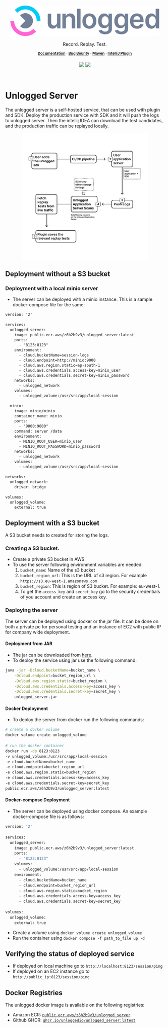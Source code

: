 <p align="center">
  <a href="https://www.unlogged.io/">
    <img src="static/background.svg" height="96">
  </a>
</p>

<p align="center">
  Record. Replay. Test. 
</p>

<p align="center"><sup>
  <a href="https://unloggedio.github.io/documentation/"><strong>Documentation</strong></a> ·
  <a href="https://www.unlogged.io/bug-bounty-program"><strong>Bug Bounty</strong></a> ·
  <a href="https://mvnrepository.com/artifact/video.bug/unlogged-sdk/"><strong>Maven</strong></a> ·
  <a href="https://plugins.jetbrains.com/plugin/18529-unlogged"><strong>IntelliJ Plugin</strong></a>
  </sup>
</p>
<p align="center">
  <a href="https://mvnrepository.com/artifact/video.bug/unlogged-sdk"><img src="https://img.shields.io/maven-central/v/video.bug/unlogged-sdk?style=for-the-badge" /></a>
  <a href="https://plugins.jetbrains.com/plugin/18529-unlogged"><img src="https://img.shields.io/jetbrains/plugin/v/18529-unlogged?style=for-the-badge" /></a>
</p>
<br/>


# Unlogged Server
The unlogged server is a self-hosted service, that can be used with plugin and SDK. Deploy the production service with SDK and it will push the logs to unlogged server. Then the intellij IDEA can download the test candidates, and the production traffic can be replayed locally.

<p align="center">
  <img src="static/server_side_data_flow.png" height="400">
</p>


## Deployment without a S3 bucket

### Deployment with a local minio server

- The server can be deployed with a minio instance. This is a sample docker-compose file for the same:
```docker
version: '2'

services:
  unlogged_server:
	image: public.ecr.aws/z6h2b9v3/unlogged_server:latest
	ports:
	  - "8123:8123"
	environment:
	  - cloud.bucketName=session-logs
	  - cloud.endpoint=http://minio:9000
	  - cloud.aws.region.static=ap-south-1
	  - cloud.aws.credentials.access-key=minio_user
	  - cloud.aws.credentials.secret-key=minio_password
	networks:
	  - unlogged_network
	volumes:
	  - unlogged_volume:/usr/src/app/local-session

  minio:
	image: minio/minio
	container_name: minio
	ports:
	  - "9000:9000"
	command: server /data
	environment:
	  - MINIO_ROOT_USER=minio_user
	  - MINIO_ROOT_PASSWORD=minio_password
	networks:
	  - unlogged_network
	volumes:
	  - unlogged_volume:/usr/src/app/local-session

networks:
  unlogged_network:
    driver: bridge

volumes:
  unlogged_volume:
    external: true
```

## Deployment with a S3 bucket
A S3 bucket needs to created for storing the logs.

### Creating a S3 bucket.

- Create a private S3 bucket in AWS.
- To use the server following environment variables are needed:
	1. `bucket_name`: Name of the s3 bucket
	2. `bucket_region_url`: This is the URL of s3 region. For example `https://s3.eu-west-1.amazonaws.com`
	3. `bucket_region`: This is region of S3 bucket. For example: eu-west-1.
	4. To get the `access_key` and `secret_key` go to the security credentials of you account and create an access key.

### Deploying the server

The server can be deployed using docker or the jar file. It can be done on both a private pc for personal testing and an instance of EC2 with public IP for company wide deployment.

#### Deployment from JAR
- The jar can be downloaded from [here](https://github.com/unloggedio/server/releases).
- To deploy the service using jar use the following command:

```sh
java -jar -Dcloud.bucketName=bucket_name \
    -Dcloud.endpoint=bucket_region_url \
    -Dcloud.aws.region.static=bucket_region \
    -Dcloud.aws.credentials.access-key=access_key \
    -Dcloud.aws.credentials.secret-key=secret_key \
    unlogged_server.jar
```

#### Docker Deployment 
- To deploy the server from docker run the following commands:

```sh
# create a docker volume 
docker volume create unlogged_volume

# run the docker container
docker run -dp 8123:8123 
-v unlogged_volume:/usr/src/app/local-session 
-e cloud.bucketName=bucket_name
-e cloud.endpoint=bucket_region_url
-e cloud.aws.region.static=bucket_region
-e cloud.aws.credentials.access-key=access_key
-e cloud.aws.credentials.secret-key=secret_key
public.ecr.aws/z6h2b9v3/unlogged_server:latest
```

#### Docker-compose Deployment
- The server can be deployed using docker compose. An example docker-compose file is as follows:

```sh
version: '2'

services:
  unlogged_server:
    image: public.ecr.aws/z6h2b9v3/unlogged_server:latest
    ports:
      - "8123:8123"
    volumes:
      - unlogged_volume:/usr/src/app/local-session
    environment:
      - cloud.bucketName=bucket_name
      - cloud.endpoint=bucket_region_url
      - cloud.aws.region.static=bucket_region
      - cloud.aws.credentials.access-key=access_key
      - cloud.aws.credentials.secret-key=secret_key

volumes:
  unlogged_volume:
    external: true
```

- Create a volume using `docker volume create unlogged_volume`
- Run the container using `docker compose -f path_to_file up -d`


## Verifying the status of deployed service

- If deployed on local machine go to `http://localhost:8123/session/ping`
- If deployed on an EC2 instance go to `http://public_ip:8123/session/ping`


## Docker Registries
The unlogged docker image is available on the following registries:

- Amazon ECR: [`public.ecr.aws/z6h2b9v3/unlogged_server`](https://us-east-1.console.aws.amazon.com/ecr/public-registry/repositories?region=us-east-1)
- Github GHCR: [`ghcr.io/unloggedio/unlogged_server:latest`](https://github.com/orgs/unloggedio/packages/container/package/unlogged_server)
